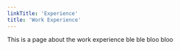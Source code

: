 ```yaml
---
linkTitle: 'Experience'
title: 'Work Experience'
---
```


This is a page about the work experience ble ble bloo bloo